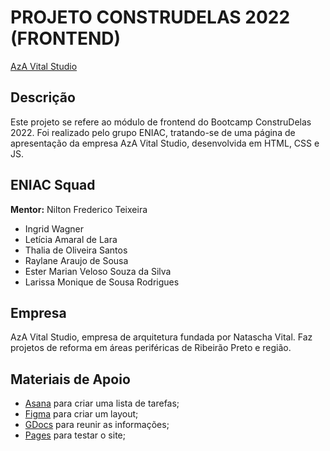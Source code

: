 # PROJETO CONSTRUDELAS 2022 (FRONTEND)

[AzA Vital Studio](https://azavitalreformas.com.br)

## Descrição

Este projeto se refere ao módulo de frontend do Bootcamp ConstruDelas 2022. Foi realizado pelo grupo ENIAC, tratando-se de uma página de apresentação da empresa AzA Vital Studio, desenvolvida em HTML, CSS e JS.

## ENIAC Squad

**Mentor:** Nilton Frederico Teixeira

- Ingrid Wagner
- Letícia Amaral de Lara
- Thalia de Oliveira Santos
- Raylane Araujo de Sousa
- Ester Marian Veloso Souza da Silva
- Larissa Monique de Sousa Rodrigues

## Empresa

AzA Vital Studio, empresa de arquitetura fundada por Natascha Vital. Faz projetos de reforma em áreas periféricas de Ribeirão Preto e região.

## Materiais de Apoio

- [Asana](https://asana.com/pt) para criar uma lista de tarefas;
- [Figma](https://www.figma.com) para criar um layout;
- [GDocs](https://docs.google.com) para reunir as informações;
- [Pages](https://dindinha.github.io/azavital/) para testar o site;
